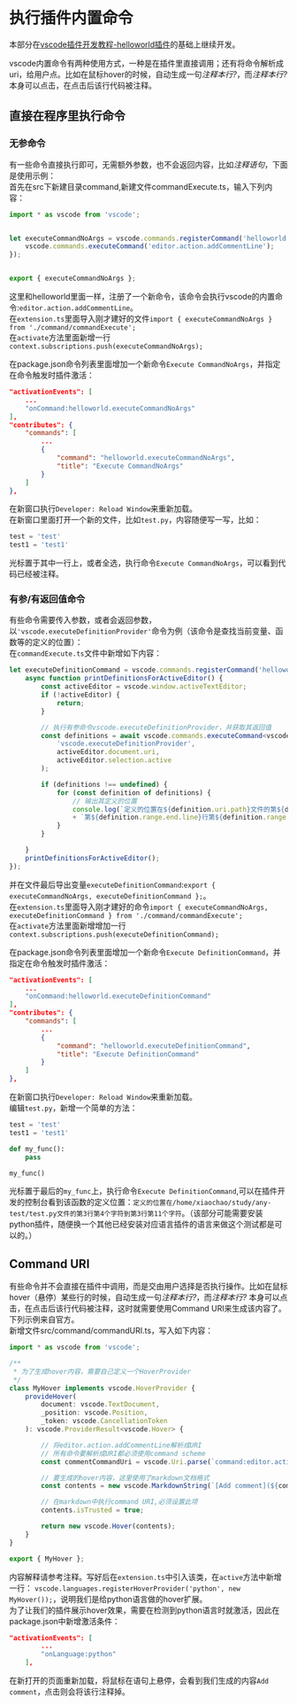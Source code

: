 # 执行插件内置命令
 
本部分在[vscode插件开发教程-helloworld插件](https://blog.csdn.net/qq_30794691/article/details/113063862)的基础上继续开发。  


vscode内置命令有两种使用方式，一种是在插件里直接调用；还有将命令解析成uri，给用户点。比如在鼠标hover的时候，自动生成一句*注释本行?*，而*注释本行?* 本身可以点击，在点击后该行代码被注释。

## 直接在程序里执行命令

### 无参命令

有一些命令直接执行即可，无需额外参数，也不会返回内容，比如*注释语句*，下面是使用示例：  
首先在src下新建目录command,新建文件commandExecute.ts，输入下列内容：

```typescript
import * as vscode from 'vscode';


let executeCommandNoArgs = vscode.commands.registerCommand('helloworld.executeCommandNoArgs', () => {
    vscode.commands.executeCommand('editor.action.addCommentLine');
});


export { executeCommandNoArgs };
```

这里和helloworld里面一样，注册了一个新命令，该命令会执行vscode的内置命令:`editor.action.addCommentLine`。  
在`extension.ts`里面导入刚才建好的文件`import { executeCommandNoArgs } from './command/commandExecute';`  
在`activate`方法里面新增一行`context.subscriptions.push(executeCommandNoArgs);`  

在package.json命令列表里面增加一个新命令`Execute CommandNoArgs`，并指定在命令触发时插件激活：

```json
"activationEvents": [
    ...
    "onCommand:helloworld.executeCommandNoArgs"
],
"contributes": {
    "commands": [
        ...
        {
            "command": "helloworld.executeCommandNoArgs",
            "title": "Execute CommandNoArgs"
        }
    ]
},
```

在新窗口执行`Developer: Reload Window`来重新加载。  
在新窗口里面打开一个新的文件，比如`test.py`，内容随便写一写，比如：

```python
test = 'test'
test1 = 'test1'
```

光标置于其中一行上，或者全选，执行命令`Execute CommandNoArgs`，可以看到代码已经被注释。

### 有参/有返回值命令

有些命令需要传入参数，或者会返回参数，以`'vscode.executeDefinitionProvider'`命令为例（该命令是查找当前变量、函数等的定义的位置）：  
在`commandExecute.ts`文件中新增如下内容：  

```typescript
let executeDefinitionCommand = vscode.commands.registerCommand('helloworld.executeDefinitionCommand', () => {
    async function printDefinitionsForActiveEditor() {
        const activeEditor = vscode.window.activeTextEditor;
        if (!activeEditor) {
            return;
        }

        // 执行有参命令vscode.executeDefinitionProvider，并获取其返回值
        const definitions = await vscode.commands.executeCommand<vscode.Location[]>(
            'vscode.executeDefinitionProvider',
            activeEditor.document.uri,
            activeEditor.selection.active
        );

        if (definitions !== undefined) {
            for (const definition of definitions) {
                // 输出其定义的位置
                console.log(`定义的位置在${definition.uri.path}文件的第${definition.range.start.line}行第${definition.range.start.character}个字符到`
                + `第${definition.range.end.line}行第${definition.range.end.character}个字符`);
            }
        }

    }
    printDefinitionsForActiveEditor();
});
```

并在文件最后导出变量`executeDefinitionCommand`:`export { executeCommandNoArgs, executeDefinitionCommand };`。  
在`extension.ts`里面导入刚才建好的命令`import { executeCommandNoArgs, executeDefinitionCommand } from './command/commandExecute';`  
在`activate`方法里面新增增加一行`context.subscriptions.push(executeDefinitionCommand);`

在package.json命令列表里面增加一个新命令`Execute DefinitionCommand`，并指定在命令触发时插件激活：

```json
"activationEvents": [
    ...
    "onCommand:helloworld.executeDefinitionCommand"
],
"contributes": {
    "commands": [
        ...
        {
            "command": "helloworld.executeDefinitionCommand",
            "title": "Execute DefinitionCommand"
        }
    ]
},
```

在新窗口执行`Developer: Reload Window`来重新加载。  
编辑`test.py`，新增一个简单的方法：  

```python
test = 'test'
test1 = 'test1'

def my_func():
    pass

my_func()
```

光标置于最后的`my_func`上，执行命令`Execute DefinitionCommand`,可以在插件开发的控制台看到该函数的定义位置：`定义的位置在/home/xiaochao/study/any-test/test.py文件的第3行第4个字符到第3行第11个字符`。（该部分可能需要安装python插件，随便换一个其他已经安装对应语言插件的语言来做这个测试都是可以的。）  

## Command URI

有些命令并不会直接在插件中调用，而是交由用户选择是否执行操作。比如在鼠标hover（悬停）某些行的时候，自动生成一句*注释本行?*，而*注释本行?* 本身可以点击，在点击后该行代码被注释，这时就需要使用Command URI来生成该内容了。 下列示例来自官方。  
新增文件src/command/commandURI.ts，写入如下内容：

```typescript
import * as vscode from 'vscode';

/**
 * 为了生成hover内容，需要自己定义一个HoverProvider
 */
class MyHover implements vscode.HoverProvider {
    provideHover(
        document: vscode.TextDocument,
        _position: vscode.Position,
        _token: vscode.CancellationToken
    ): vscode.ProviderResult<vscode.Hover> {

        // 将editor.action.addCommentLine解析成URI
        // 所有命令要解析成URI都必须使用command scheme
        const commentCommandUri = vscode.Uri.parse(`command:editor.action.addCommentLine`);

        // 要生成的hover内容，这里使用了markdown文档格式
        const contents = new vscode.MarkdownString(`[Add comment](${commentCommandUri})`);

        // 在markdown中执行command URI,必须设置此项
        contents.isTrusted = true;

        return new vscode.Hover(contents);
    }
}

export { MyHover };
```

内容解释请参考注释。写好后在`extension.ts`中引入该类，在`active`方法中新增一行：
`vscode.languages.registerHoverProvider('python', new MyHover());`，说明我们是给python语言做的hover扩展。  
为了让我们的插件展示hover效果，需要在检测到python语言时就激活，因此在package.json中新增激活条件：

```json
"activationEvents": [
        ...
        "onLanguage:python"
    ],
```

在新打开的页面重新加载，将鼠标在语句上悬停，会看到我们生成的内容`Add comment`，点击则会将该行注释掉。
